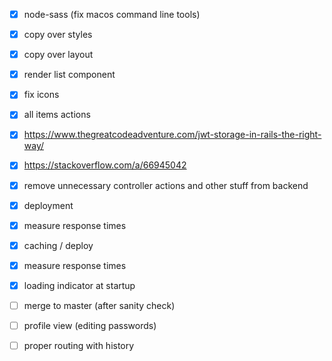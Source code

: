- [x] node-sass (fix macos command line tools)
- [x] copy over styles
- [x] copy over layout
- [x] render list component
- [x] fix icons
- [x] all items actions

- [x] https://www.thegreatcodeadventure.com/jwt-storage-in-rails-the-right-way/
- [x] https://stackoverflow.com/a/66945042

- [x] remove unnecessary controller actions and other stuff from backend

- [x] deployment

- [x] measure response times
- [x] caching / deploy
- [x] measure response times

- [x] loading indicator at startup

- [ ] merge to master (after sanity check)

- [ ] profile view (editing passwords)
- [ ] proper routing with history
